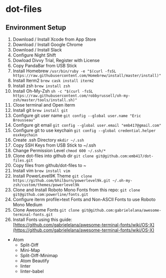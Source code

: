# dot-files

## Environment Setup
1. Download / Install Xcode from App Store
1. Download / Install Google Chrome
1. Download / Install Slack
1. Configure Night Shift
1. Dowload Divvy Trial, Register with License
1. Copy PandaBar from USB Stick
1. Install Homebrew `/usr/bin/ruby -e "$(curl -fsSL https://raw.githubusercontent.com/Homebrew/install/master/install)"`
1. Install Iterm2 `brew cask install iterm2`
1. Install zsh `brew install zsh`
1. Install Oh-My-Zsh `sh -c "$(curl -fsSL https://raw.githubusercontent.com/robbyrussell/oh-my-zsh/master/tools/install.sh)"`
1. Close terminal and Open iterm
1. Install git `brew install git`
1. Configure git user name `git config --global user.name "Eric Brousseau"`
1. Configure git email `git config --global user.email "emb417@gmail.com"`
1. Configure git to use keychain `git config --global credential.helper osxkeychain`
1. Create .ssh Directory `mkdir ~/.ssh`
1. Copy SSH Keys from USB Stick to ~/.ssh
1. Change Permission Level `chmod 600 ~/.ssh/*`
1. Clone dot-files into github dir `git clone git@github.com:emb417/dot-files.git`
1. Copy files from github/dot-files to ~
1. Install vim `brew install vim`
1. Install PowerLevel9K Theme `git clone https://github.com/bhilburn/powerlevel9k.git ~/.oh-my-zsh/custom/themes/powerlevel9k`
1. Clone and Install Roboto Mono Fonts from this repo: `git clone git@github.com:powerline/fonts.git`
1. Configure iterm profile>text Fonts and Non-ASCII Fonts to use Roboto Mono Medium
1. Clone Awesome Fonts `git clone git@github.com:gabrielelana/awesome-terminal-fonts.git`
1. Install Fonts using this guide: [https://github.com/gabrielelana/awesome-terminal-fonts/wiki/OS-X](https://github.com/gabrielelana/awesome-terminal-fonts/wiki/OS-X)


* Atom
  * Split-Diff
  * Mini-Map
  * Split-Diff-Minimap
  * Atom Beautify
  * linter
  * linter-babel
